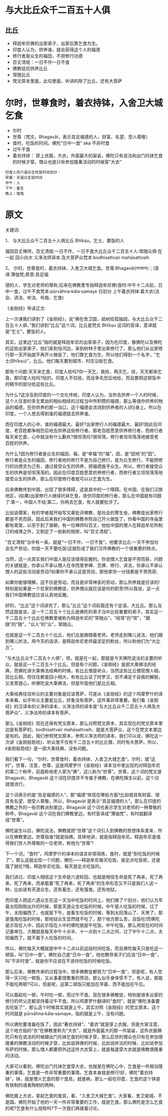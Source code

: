 
# 与大比丘众千二百五十人俱
## 比丘
* 释迦牟尼佛的出家弟子，出家后靠乞食为生。
* 印度人认为，供养谁，就会获得这个人的福德
* 修行者是众生的福田，不把修行功德
* 百丈清规：一日不作一日不食
* 佛教徒应供养比丘
* 常随比丘
* 梵文原本里面，此句里面，听讲的除了比丘，还有大菩萨

# 尔时，世尊食时，着衣持钵，入舍卫大城乞食
* 尔时
* 世尊（梵文，Bhagavāt，表示具足福德的人，财富、名望、受人尊敬）
* 食时，吃饭的时间。佛陀“日中一食” aka 不非时食
* 过午不食
* 着衣持钵： 穿上衣服，大衣，外面最大的袈裟，佛陀只有说法和出门托钵乞食的时候才穿。僧众也是只有参加隆重活动的时候穿“大衣”


```
印度人将六道众生吃饭时间划分：
早晨：天道众生饭时间
中午：人
下午：畜生
晚上：饿鬼

```

# 原文

关键词: 

1、 与大比丘众千二百五十人俱比丘 Bhīkṣu，乞士，要饭的人

福田百丈禅师，百丈清规:一日不作，一日不食大比丘众千二百五十人:常随众俱:在一起
回小向大
义净法师译本:及大菩萨众梵本:bodhisattvair mahāsattvaih

2、 尔时，世尊食时，着衣持钵，入舍卫大城乞食。世尊:Bhagavāt(भगवान)् (音译:薄伽梵;原意:具足福

德的人，学生对老师的尊称;后来在佛教里专指释迦牟尼佛)食时:中午十二点前，日中一食，过午不食梵本:pūrvāhna‐kāla‐samaye 日初分 上午着衣持钵:着大衣(法会、讲法、听法、布施、乞食)


《金刚经》导读正文: 

上一次课我们讲到了《金刚经》，说“佛在舍卫国，祇树给孤独园，与大比丘众千二百五十人俱，”我们讲到“比丘”这个词。比丘是梵文 Bhīkṣu 这词的音译，意译就是“乞士”，要饭的人。


其实，这里边“比丘”指的就是释迦牟尼的出家弟子，因为在印度，像佛陀以及佛陀的这些出家弟子，他们来到恒河边，来到树林子里出家修行了，那么他们从出家修行那一天开始就不再开火做饭了，他们靠乞食为生，所以他们得到一个名字，“乞士(Bhīkṣu)”，比丘。他们每天要到城市、村庄沿街乞食。


那有个问题:天天来乞食，印度人给吗?你一天乞，我给，两天乞，给，天天都来乞食，那印度人给吗?给的。印度人不仅给，而且争先恐后地给，而且要把这顿饭中的精华的部分给这些比丘。


为什么?这涉及到印度的一个文化传统，印度人认为，当你去供养一个人的时候，这个人往昔的多生累劫的相似相续的过程当中所积攒的福德，那么等值你供养的物品的福德，在你供养的那一当口，这个福德会流淌到供养者的人(的)身上。所以在印度，一个人想去得到谁的福德就去供养谁。


而在印度人的心中，谁的福德最大、最好?出家修行人的福德最大、最好!因此在印度，老百姓都争相恐后地去供养这些修行者。那老百姓愿意供养修行者，而修行者每天来乞食，心中就没有什么歉疚?很坦荡吗?很坦荡，修行者坦坦荡荡地接受老百姓的供养。


为什么?因为修行者是众生的福田，福，是“幸福”的“福”，田，是“田地”的“田”。修行者是众生的福田，修行者他的修行不是为自己修行，是为众生修行，不能把修行的功德贪为己有，通过接受众生的供养，把福德施予众生。所以，修行者接受众生的供养是坦坦荡荡的。因此在印度百姓愿意供养修行者，而修行者又坦坦荡荡地接受众生的供养，那么在印度修行者就可以以乞食为生。


后来佛教传到中国，出现了很多障碍，这是其中的一个障碍。在中国、在我们汉族地区，(如果)出家修行人继续托钵乞食，效仿印度的修行者，那么在中国就有问题了:第一，中国人不给;第二，你再去乞食，有人就要批评了。


比如说儒家，有的学者就开始写文章批评佛教，是社会的寄生虫，佛教徒出家修行都是不劳而获。因此后来我们中国的佛教寺院自己开火做饭了，你看中国的寺庙里都有斋堂，以至于到了唐朝，有一位禅师叫百丈，他给中国的僧人在释迦牟尼所制订的戒律之外，又制定了一些新的规矩，叫“百丈清规”。


“百丈清规”当中有一条，就是“一日不作，一日不食”。他要求比丘:一天不参加社会生产劳动，你就一天不要吃饭!这就形成了我们汉传佛教的一个很重要的特点。


 当然，这一点其实我们中国人是应该值得反醒的。你说僧人乞食是不劳而获，问题的关键就是，你承认不承认僧人在寺院里参禅、念佛、修行、讲法，你承认不承认僧人的这些活动是劳动?如果你不承认这是劳动，那他拿你一分钱都是不劳而获;


如果你能够理解，这不仅是劳动，而且是非常神圣的劳动，那么供养就是应该的!特别是如果是一个在家的佛教徒，供养僧众就应该是你的职责!所以我说，这一点我们中国佛教徒应该认真地反醒。 


好的，“比丘”这个词讲完了，那么“比丘”这个词前面还有个定语，大比丘。那么当然这就是说，这一千二百五十个比丘是佛陀的弟子当中比较重要的弟子。其实这一千二百五十个比丘在佛教里被称为释迦牟尼的“常随众”，“经常”的“常”，“跟随”的“随”，“众人”的“众”，常随众。


也就是这一千二百五十个比丘，他们总是跟随着老师，老师走到哪儿说法，他们跟到哪儿听法，用今天的话讲，是释迦牟尼老师最坚定的粉丝，所以称他们为“大比丘”。


“与大比丘众千二百五十人俱”，倶，就是在一起，那就是今天佛陀说法的主要的听众，就是这一千二百五十个比丘。但是有个问题，《金刚经》是部大乘佛法的经典，而佛陀讲大乘佛法经典的时候，有比丘僧是听众，当然这些比丘僧现僧人相，现比丘相，但往往都是回小相大，有些比丘证了阿罗汉，但不满足于自我的解脱，又发菩提心，听佛陀说大乘佛法，但是毕竟他们是比丘相。


大乘经典往往听众的主要对象是应该菩萨，可是从《金刚经》的这个鸠摩罗什的译本来看，似乎听众主要是比丘，好象没有菩萨，这件事非常重要。我们看《金刚经》的汉译本的义净的译本，义净法师的译本是“与大比丘众千二百五十人俱及大菩萨众”，义净法师的译本有菩萨。


那么《金刚经》现在还保有梵文原本，那么对照梵文原本，其实现在的梵文原本里边是有菩萨的，bodhisattvair mahāsattvaih，就是大菩萨众，这个在梵文本里边是有的。因此，我们参照梵文原本，参照义净法师的译本，我们可以说，佛陀这一次讲《金刚般若经》，听众里不仅有千二百五十的比丘僧，同时有大菩萨。所以，《金刚般若经》是一部大乘经典，没有问题。


我们看下一句，“尔时，世尊食时，着衣持钵，入舍卫大城乞食”。尔时，就“这时”。世尊，注意，世尊，这是鸠摩罗什《金刚经》译本当中里出现的对释迦牟尼的第二个称呼，前面称他老人家为“佛”，这儿称为“世尊”。世尊，这个词的梵文是 Bhagavāt，Bhagavāt 这个词在印度并不专属于佛教，在佛陀降生以前，这个词就很流行。


这个词表示的是“具足福德的人”，那“福德”体现在哪些方面?比如很具有财富、很具有名望、很受人尊敬，所以，Bhagavāt 是表示“具足福德的人”。那么在印度的佛教之外的一些宗教派别里边，Bhagavāt 这个词也表示学生对老师的一种尊敬的称呼，Bhagavāt 这个词在我们佛教里边，有时音译成“薄伽梵”，有时就翻译成“世尊”。


佛陀诞生以后，佛陀说法，佛教就把“世尊”这个词引入到佛教的思想体系里来，所以在佛教里边，世尊指谁?就是指佛。具体地讲，就是指释迦牟尼。释迦牟尼是值得我们世人所尊敬的一位老师，称他为“世尊”!


下一个词，“食时”，鸠摩罗什的译本的语言非常简练，食时，就是“到吃饭的时候了”。那么这就出现一个问题，佛陀——释迦牟尼每天吃饭，是定点吃饭呢，还是饿了就吃?哦，释迦牟尼吃饭，每天是定点吃饭的。


我们讲过，印度人相信这个生命是六道轮回，也就是相信生命是死了再来，死了再来，死了再来，而承载着“死了再来，死了再来”的生命形态又不只是我们人这一种，比如说有天道众生，还有畜生，还有饿鬼，还有地狱。


而印度人把这六道众生在这一天当中吃饭的时间上，他们做了个划分，他们认为早晨太阳刚刚出升的时候，那是天道众生吃饭的时候，中午是人吃饭的时候，过了午，太阳偏西了，也就是下午，是畜生吃饭的时候，等到太阳落山了、天黑了，那是饿鬼吃饭的时候，那地狱众生显然就不吃了，那个地方那么苦，没饭吃!而佛陀是示现在人中，因此示现在人中的佛陀就是午吃饭，中午吃饭。那么用现在的时间记量单位，大概就是每天中午十点半、十一点到十二点之间，过了中午十二点，太阳偏西了，就不属于人吃饭的时间。


所以，佛陀每天大概就是中午十二点以前这段时间吃饭，而且佛陀每天只是吃这一顿饭，叫“日中一食”。佛陀自己是“日中一食”，他也教导弟子们应该“日中一食”，叫“不非时食”，就是你不应该在不该你吃饭的时候吃饭。


那么后来，佛教传承的过程当中，很多佛教徒都努力“日中一食”，但是呢，有人觉得一天只吃一顿饭，又从事着很繁重的劳动，那么似乎身体受不了，有人说，那能不能吃两顿?可以，但是呢，这第二顿饭只能加在早晨，而不能加在午后。


可以晨起吃一顿，午时吃一顿，而过午不食。现在很多佛教徒，特别是很多出家的修行的师父还都坚持着过午不食。所以鸠摩罗什翻译的“食时”，就是“佛陀准备要去吃饭了“，那么这个时候其实就是上午。其实对照《金刚经》的梵文原本，这个时间就是 pūrvāhna‐kāla‐samaye，指的就是上午，没有问题。


所以佛陀要准备吃饭了，因此“著衣持钵”，“着衣”就是穿上衣服，但是大家注意，这个地方指的“衣”在佛教里称为“大衣”，就是外面最大的那一件袈裟，这件衣服佛陀只有在说法的时候跟出门托钵乞食的时候才穿，那么后世的僧众也只有在参加很隆重的佛教活动的时候才穿，比如说拜佛的时候，比如说听法的时候，比如说参加布萨的时候，那么僧人都要把外边这件大衣穿上，就是每逢穿大衣就是佛教很隆重的活动。


大家可以看到，佛陀出门托钵乞食穿大衣，也就是在佛陀心中，乞食是一件相当隆重的事情，乞食是一件非常重要的事情，乞食本身就是修行!好，佛陀“着衣持钵”，钵，就是僧人乞食的那个食具，就是碗，那么一般在印度，乞食的这个钵是有铁制的或者陶制的两种。


佛陀披上大衣，拿起乞食的食具，看，“入舍卫大城乞食”。大家看，舍卫是城，不是国。佛陀开始了他的一天一件非常重要的工作，就是乞食。那么佛陀是怎么乞食的呢?乞食有什么规矩吗?下一次我们再接着讨论。


